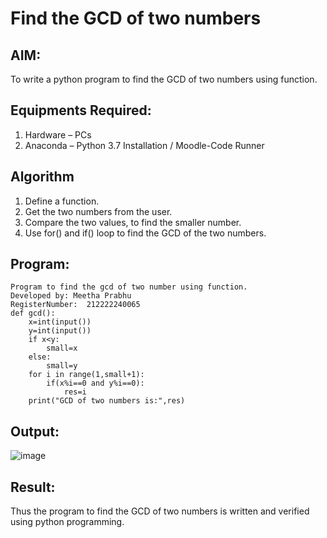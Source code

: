 # Find the GCD of two numbers

## AIM:
To write a python program to find the GCD of two numbers using function.

## Equipments Required:
1. Hardware – PCs
2. Anaconda – Python 3.7 Installation / Moodle-Code Runner

## Algorithm
1. Define a function.
2. Get the two numbers from the user.
3. Compare the two values, to find the smaller number.
4. Use for() and if() loop to find the GCD of the two numbers.

## Program:
```
Program to find the gcd of two number using function.
Developed by: Meetha Prabhu
RegisterNumber:  212222240065
def gcd():
    x=int(input())
    y=int(input())
    if x<y:
        small=x
    else:
        small=y
    for i in range(1,small+1):
        if(x%i==0 and y%i==0):
            res=i
    print("GCD of two numbers is:",res)
```

## Output:
![image](https://github.com/Meetha22003992/GCD-of-two-numbers/assets/119401038/135e7fe8-a686-4e17-b2ee-725b2c9cb1db)

## Result:
Thus the program to find the GCD of two numbers is written and verified using python programming.
